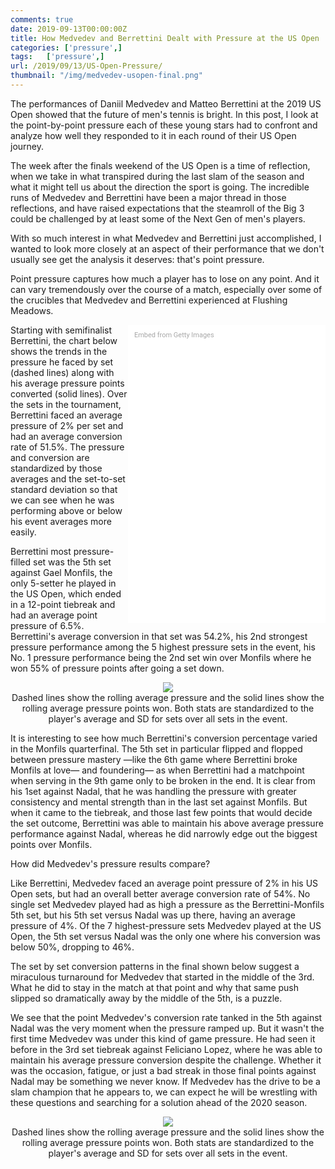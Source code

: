 ```yaml
---
comments: true
date: 2019-09-13T00:00:00Z
title: How Medvedev and Berrettini Dealt with Pressure at the US Open 
categories: ['pressure',]
tags:   ['pressure',]
url: /2019/09/13/US-Open-Pressure/
thumbnail: "/img/medvedev-usopen-final.png"
---
```


The performances of Daniil Medvedev and Matteo Berrettini at the 2019 US Open showed that the future of men's tennis is bright. In this post, I look at the point-by-point pressure each of these young stars had to confront and analyze how well they responded to it in each round of their US Open journey. 

<!--more-->

The week after the finals weekend of the US Open is a time of reflection, when we take in what transpired during the last slam of the season and what it might tell us about the direction the sport is going. The incredible runs of Medvedev and Berrettini have been a major thread in those reflections, and have raised expectations that the steamroll of the Big 3 could be challenged by at least some of the Next Gen of men's players. 

With so much interest in what Medvedev and Berrettini just accomplished, I wanted to look more closely at an aspect of their performance that we don't usually see get the analysis it deserves: that's point pressure. 

Point pressure captures how much a player has to lose on any point. And it can vary tremendously over the course of a match, especially over some of the crucibles that Medvedev and Berrettini experienced at Flushing Meadows. 

<div class="getty embed image" style="background-color:#fff;display:inline-block;font-family:Roboto,sans-serif;color:#a7a7a7;font-size:11px;width:100%;max-width:296px;float:right;padding:2%;"><div style="padding:0;margin:0;text-align:left;"><a href="http://www.gettyimages.com.au/detail/1174251164" target="_blank" style="color:#a7a7a7;text-decoration:none;font-weight:normal !important;border:none;display:inline-block;">Embed from Getty Images</a></div><div style="overflow:hidden;position:relative;height:0;padding:150% 0 0 0;width:100%;"><iframe src="//embed.gettyimages.com/embed/1174251164?et=1JPzhIZtSklRDotgW7f80g&tld=com.au&sig=KSmEVWuLIf88PKsUdwUSqpwH52T4pbQG6HtZX5gEupc=&caption=true&ver=1" scrolling="no" frameborder="0" width="396" height="594" style="display:inline-block;position:absolute;top:0;left:0;width:100%;height:100%;margin:0;"></iframe></div></div>

Starting with semifinalist Berrettini, the chart below shows the trends in the pressure he faced by set (dashed lines) along with his average pressure points converted (solid lines). Over the sets in the tournament, Berrettini faced an average pressure of 2% per set and had an average conversion rate of 51.5%. The pressure and conversion are standardized by those averages and the set-to-set standard deviation so that we can see when he was performing above or below his event averages more easily.

Berrettini most pressure-filled set was the 5th set against Gael Monfils, the only 5-setter he played in the US Open, which ended in a 12-point tiebreak and had an average point pressure of 6.5%. Berrettini's average conversion in that set was 54.2%, his 2nd strongest pressure performance among the 5 highest pressure sets in the event, his No. 1 pressure performance being the 2nd set win over Monfils where he won 55% of pressure points after going a set down. 


<div style="text-align:center;">
<img src="/img/usopen-berrettini-pressure.png">
<figcaption>Dashed lines show the rolling average pressure and the solid lines show the rolling average pressure points won. Both stats are standardized to the player's average and SD for sets over all sets in the event.</figcaption>
</div>

It is interesting to see how much Berrettini's conversion percentage varied in the Monfils quarterfinal. The 5th set in particular flipped and flopped between pressure mastery &mdash;like the 6th game where Berrettini broke Monfils at love&mdash; and foundering&mdash; as when Berrettini had a matchpoint when serving in the 9th game only to be broken in the end. It is clear from his 1set against Nadal, that he was handling the pressure with greater consistency and mental strength than in the last set against Monfils. But when it came to the tiebreak, and those last few points that would decide the set outcome, Berrettini was able to maintain his above average pressure performance against Nadal, whereas he did narrowly edge out the biggest points over Monfils.


How did Medvedev's pressure results compare?

Like Berrettini, Medvedev faced an average point pressure of 2% in his US Open sets, but had an overall better average conversion rate of 54%. No single set Medvedev played had as high a pressure as the Berrettini-Monfils 5th set, but his 5th set versus Nadal was up there, having an average pressure of 4%. Of the 7 highest-pressure sets Medvedev played at the US Open, the 5th set versus Nadal was the only one where his conversion was below 50%, dropping to 46%. 

The set by set conversion patterns in the final shown below suggest a miraculous turnaround for Medvedev that started in the middle of the 3rd. What he did to stay in the match at that point and why that same push slipped so dramatically away by the middle of the 5th, is a puzzle. 

We see that the point Medvedev's conversion rate tanked in the 5th against Nadal was the very moment when the pressure ramped up. But it wasn't the first time Medvedev was under this kind of game pressure. He had seen it before in the 3rd set tiebreak against Feliciano Lopez, where he was able to maintain his average pressure conversion despite the challenge. Whether it was the occasion, fatigue, or just a bad streak in those final points against Nadal may be something we never know. If Medvedev has the drive to be a slam champion that he appears to, we can expect he will be wrestling with these questions and searching for a solution ahead of the 2020 season.

<div style="text-align:center;">
<img src="/img/usopen-medvedev-pressure.png">
<figcaption>Dashed lines show the rolling average pressure and the solid lines show the rolling average pressure points won. Both stats are standardized to the player's average and SD for sets over all sets in the event.</figcaption>
</div>
